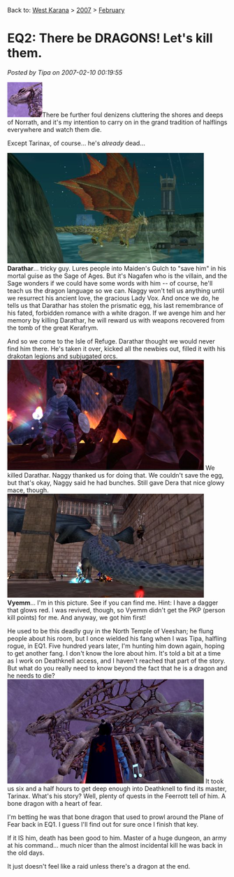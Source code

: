 Back to: [West Karana](/posts/westkarana.md) > [2007](/posts/2007/westkarana.md) > [February](./westkarana.md)
# EQ2: There be DRAGONS! Let's kill them.

*Posted by Tipa on 2007-02-10 00:19:55*

![tarinaxthumb.jpg](../../../uploads/2007/02/tarinaxthumb.jpg)There be further foul denizens cluttering the shores and deeps of Norrath, and it's my intention to carry on in the grand tradition of halflings everywhere and watch them die.

Except Tarinax, of course... he's *already* dead...


![darathar.jpg](../../../uploads/2007/02/darathar.jpg)
**Darathar**... tricky guy. Lures people into Maiden's Gulch to "save him" in his mortal guise as the Sage of Ages. But it's Nagafen who is the villain, and the Sage wonders if we could have some words with him -- of course, he'll teach us the dragon language so we can. Naggy won't tell us anything until we resurrect his ancient love, the gracious Lady Vox. And once we do, he tells us that Darathar has stolen the prismatic egg, his last remembrance of his fated, forbidden romance with a white dragon. If we avenge him and her memory by killing Darathar, he will reward us with weapons recovered from the tomb of the great Kerafrym.

And so we come to the Isle of Refuge. Darathar thought we would never find him there. He's taken it over, kicked all the newbies out, filled it with his drakotan legions and subjugated orcs.
![prismatic.jpg](../../../uploads/2007/02/prismatic.jpg)
We killed Darathar. Naggy thanked us for doing that. We couldn't save the egg, but that's okay, Naggy said he had bunches. Still gave Dera that nice glowy mace, though.
![vyemm.jpg](../../../uploads/2007/02/vyemm.jpg)
**Vyemm**... I'm in this picture. See if you can find me. Hint: I have a dagger that glows red. I was revived, though, so Vyemm didn't get the PKP (person kill points) for me. And anyway, we got him first!

He used to be this deadly guy in the North Temple of Veeshan; he flung people about his room, but I once wielded his fang when I was Tipa, halfling rogue, in EQ1. Five hundred years later, I'm hunting him down again, hoping to get another fang.
I don't know the lore about him. It's told a bit at a time as I work on Deathknell access, and I haven't reached that part of the story. But what do you really need to know beyond the fact that he is a dragon and he needs to die?
![tarinax.jpg](../../../uploads/2007/02/tarinax.jpg)
It took us six and a half hours to get deep enough into Deathknell to find its master, Tarinax. What's his story? Well, plenty of quests in the Feerrott tell of him. A bone dragon with a heart of fear.

I'm betting he was that bone dragon that used to prowl around the Plane of Fear back in EQ1. I guess I'll find out for sure once I finish that key.

If it IS him, death has been good to him. Master of a huge dungeon, an army at his command... much nicer than the almost incidental kill he was back in the old days.

It just doesn't feel like a raid unless there's a dragon at the end.
